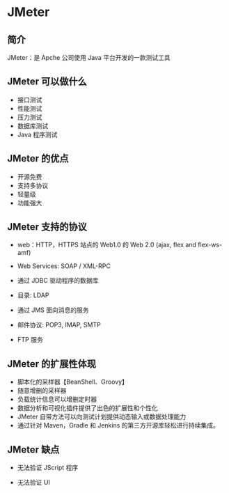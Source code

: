 # JMeter

## 简介

JMeter：是 Apche 公司使用 Java 平台开发的一款测试工具

## JMeter 可以做什么

+ 接口测试
+ 性能测试
+ 压力测试
+ 数据库测试
+ Java 程序测试

## JMeter 的优点

+ 开源免费
+ 支持多协议
+ 轻量级
+ 功能强大

## JMeter 支持的协议

+ web：HTTP，HTTPS 站点的 Web1.0 的 Web 2.0 (ajax, flex and flex-ws-amf)

+ Web Services: SOAP / XML-RPC

+ 通过 JDBC 驱动程序的数据库

+ 目录: LDAP

+ 通过 JMS 面向消息的服务

+ 邮件协议: POP3, IMAP, SMTP

+ FTP 服务

## JMeter 的扩展性体现

- 脚本化的采样器【BeanShell、Groovy】
- 随意增删的采样器
- 负载统计信息可以增删定时器
- 数据分析和可视化插件提供了出色的扩展性和个性化
- JMeter 自带方法可以向测试计划提供动态输入或数据处理能力
- 通过针对 Maven，Gradle 和 Jenkins 的第三方开源库轻松进行持续集成。

## JMeter 缺点

+ 无法验证 JScript 程序

+ 无法验证 UI 

  